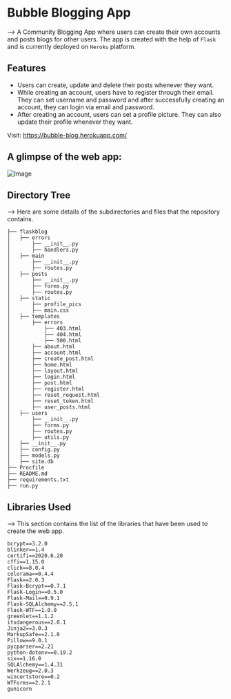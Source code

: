 # Bubble Blogging App

--> A Community Blogging App where users can create their own accounts and posts blogs for other users. The app is created with the help of  ```Flask``` and is currently deployed on ```Heroku``` platform.

## Features

* Users can create, update and delete their posts whenever they want. 
* While creating an account, users have to register through their email. They can set username and password and after successfully creating an account, they can login via email and password.  
* After creating an account, users can set a profile picture. They can also update their profile whenever they want.

Visit: https://bubble-blog.herokuapp.com/

## A glimpse of the web app:

 ![Image]()
 

## Directory Tree
--> Here are some details of the subdirectories and files that the repository contains. 
```
├── flaskblog 
│   ├── errors
│       ├── __init__.py
│       ├── handlers.py
│   ├── main
│       ├── __init__.py
│       ├── routes.py
│   ├── posts
│       ├── __init__.py
│       ├── forms.py
│       ├── routes.py
│   ├── static
│       ├── profile_pics
│       ├── main.css
│   ├── templates
│       ├── errors
│           ├── 403.html
│           ├── 404.html
│           ├── 500.html
│       ├── about.html
│       ├── account.html
│       ├── create_post.html
│       ├── home.html
│       ├── layout.html
│       ├── login.html
│       ├── post.html
│       ├── register.html
│       ├── reset_request.html
│       ├── reset_token.html
│       ├── user_posts.html
│   ├── users
│       ├── __init__.py
│       ├── forms.py
│       ├── routes.py
│       ├── utils.py
│   ├── __init__.py
│   ├── config.py
│   ├── models.py
│   ├── site.db
├── Procfile
├── README.md
├── requirements.txt
├── run.py
```

## Libraries Used
--> This section contains the list of the libraries that have been used to create the web app. 
```
bcrypt==3.2.0
blinker==1.4
certifi==2020.6.20
cffi==1.15.0
click==8.0.4
colorama==0.4.4
Flask==2.0.3
Flask-Bcrypt==0.7.1
Flask-Login==0.5.0
Flask-Mail==0.9.1
Flask-SQLAlchemy==2.5.1
Flask-WTF==1.0.0
greenlet==1.1.2
itsdangerous==2.0.1
Jinja2==3.0.3
MarkupSafe==2.1.0
Pillow==9.0.1
pycparser==2.21
python-dotenv==0.19.2
six==1.16.0
SQLAlchemy==1.4.31
Werkzeug==2.0.3
wincertstore==0.2
WTForms==2.2.1
gunicorn
```




